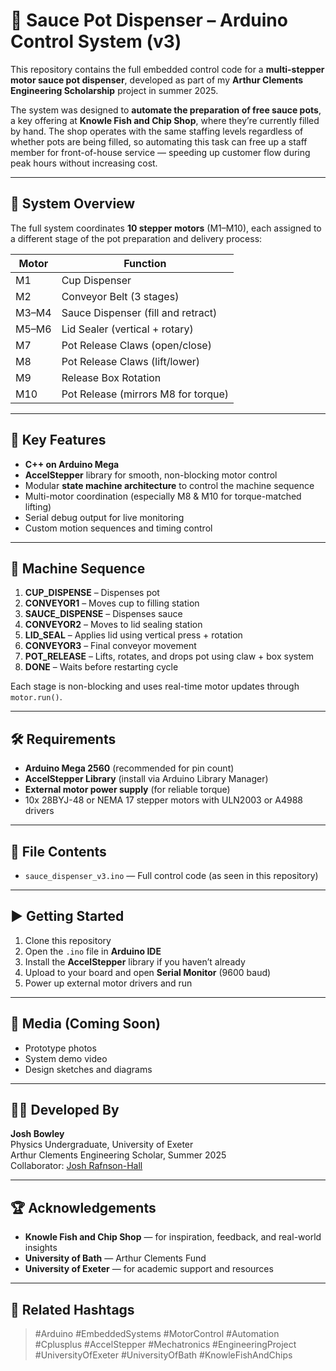 # 🥫 Sauce Pot Dispenser – Arduino Control System (v3)

This repository contains the full embedded control code for a **multi-stepper motor sauce pot dispenser**, developed as part of my **Arthur Clements Engineering Scholarship** project in summer 2025.

The system was designed to **automate the preparation of free sauce pots**, a key offering at **Knowle Fish and Chip Shop**, where they’re currently filled by hand. The shop operates with the same staffing levels regardless of whether pots are being filled, so automating this task can free up a staff member for front-of-house service — speeding up customer flow during peak hours without increasing cost.

---

## 🔧 System Overview

The full system coordinates **10 stepper motors** (M1–M10), each assigned to a different stage of the pot preparation and delivery process:

| Motor | Function                           |
|-------|------------------------------------|
| M1    | Cup Dispenser                      |
| M2    | Conveyor Belt (3 stages)           |
| M3–M4 | Sauce Dispenser (fill and retract) |
| M5–M6 | Lid Sealer (vertical + rotary)     |
| M7    | Pot Release Claws (open/close)     |
| M8    | Pot Release Claws (lift/lower)     |
| M9    | Release Box Rotation               |
| M10   | Pot Release (mirrors M8 for torque)|

---

## 🧠 Key Features

- **C++ on Arduino Mega**
- **AccelStepper** library for smooth, non-blocking motor control
- Modular **state machine architecture** to control the machine sequence
- Multi-motor coordination (especially M8 & M10 for torque-matched lifting)
- Serial debug output for live monitoring
- Custom motion sequences and timing control

---

## 🚦 Machine Sequence

1. **CUP_DISPENSE** – Dispenses pot
2. **CONVEYOR1** – Moves cup to filling station
3. **SAUCE_DISPENSE** – Dispenses sauce
4. **CONVEYOR2** – Moves to lid sealing station
5. **LID_SEAL** – Applies lid using vertical press + rotation
6. **CONVEYOR3** – Final conveyor movement
7. **POT_RELEASE** – Lifts, rotates, and drops pot using claw + box system
8. **DONE** – Waits before restarting cycle

Each stage is non-blocking and uses real-time motor updates through `motor.run()`.

---

## 🛠️ Requirements

- **Arduino Mega 2560** (recommended for pin count)
- **AccelStepper Library** (install via Arduino Library Manager)
- **External motor power supply** (for reliable torque)
- 10x 28BYJ-48 or NEMA 17 stepper motors with ULN2003 or A4988 drivers

---

## 📁 File Contents

- `sauce_dispenser_v3.ino` — Full control code (as seen in this repository)

---

## ▶️ Getting Started

1. Clone this repository
2. Open the `.ino` file in **Arduino IDE**
3. Install the **AccelStepper** library if you haven’t already
4. Upload to your board and open **Serial Monitor** (9600 baud)
5. Power up external motor drivers and run

---

## 📸 Media (Coming Soon)

- Prototype photos
- System demo video
- Design sketches and diagrams

---

## 👷‍♂️ Developed By

**Josh Bowley**  
Physics Undergraduate, University of Exeter  
Arthur Clements Engineering Scholar, Summer 2025  
Collaborator: [Josh Rafnson-Hall](https://www.linkedin.com/in/josh-rafnson-hall)

---

## 🏆 Acknowledgements

- **Knowle Fish and Chip Shop** — for inspiration, feedback, and real-world insights
- **University of Bath** — Arthur Clements Fund
- **University of Exeter** — for academic support and resources

---

## 🧵 Related Hashtags

> #Arduino #EmbeddedSystems #MotorControl #Automation #Cplusplus #AccelStepper #Mechatronics #EngineeringProject #UniversityOfExeter #UniversityOfBath #KnowleFishAndChips